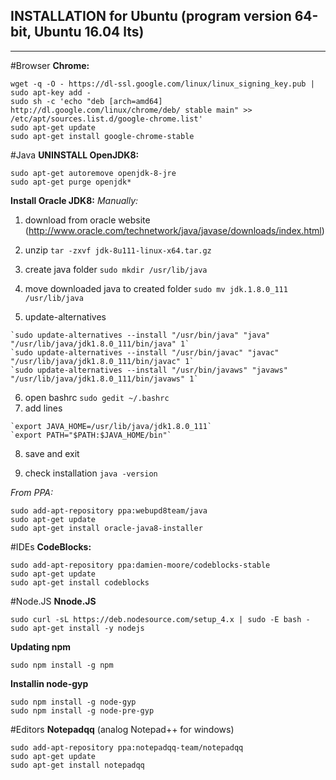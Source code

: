 **INSTALLATION for Ubuntu (program version 64-bit, Ubuntu 16.04 lts)**
----
----

#Browser
**Chrome:**

    wget -q -O - https://dl-ssl.google.com/linux/linux_signing_key.pub | sudo apt-key add - 
    sudo sh -c 'echo "deb [arch=amd64] http://dl.google.com/linux/chrome/deb/ stable main" >> /etc/apt/sources.list.d/google-chrome.list'
    sudo apt-get update 
    sudo apt-get install google-chrome-stable

#Java
**UNINSTALL OpenJDK8:**

    sudo apt-get autoremove openjdk-8-jre
    sudo apt-get purge openjdk*

**Install Oracle JDK8:**
 *Manually:*
  
  1. download from oracle website (http://www.oracle.com/technetwork/java/javase/downloads/index.html)
  
  2. unzip `tar -zxvf jdk-8u111-linux-x64.tar.gz`
  
  3. create java folder `sudo mkdir /usr/lib/java`
  
  4. move downloaded java to created folder `sudo mv jdk.1.8.0_111 /usr/lib/java`
  
  5. update-alternatives

    `sudo update-alternatives --install "/usr/bin/java" "java" "/usr/lib/java/jdk1.8.0_111/bin/java" 1`
    `sudo update-alternatives --install "/usr/bin/javac" "javac" "/usr/lib/java/jdk1.8.0_111/bin/javac" 1`
    `sudo update-alternatives --install "/usr/bin/javaws" "javaws" "/usr/lib/java/jdk1.8.0_111/bin/javaws" 1`

  
  6. open bashrc  `sudo gedit ~/.bashrc`
  7.  add lines

    `export JAVA_HOME=/usr/lib/java/jdk1.8.0_111`
    `export PATH="$PATH:$JAVA_HOME/bin"`

  8. save and exit
  
  9. check installation `java -version`


*From PPA:*  

    sudo add-apt-repository ppa:webupd8team/java
    sudo apt-get update
    sudo apt-get install oracle-java8-installer


#IDEs
**CodeBlocks:**

    sudo add-apt-repository ppa:damien-moore/codeblocks-stable
    sudo apt-get update
    sudo apt-get install codeblocks


#Node.JS
**Nnode.JS**

    sudo curl -sL https://deb.nodesource.com/setup_4.x | sudo -E bash -
    sudo apt-get install -y nodejs

 **Updating npm** 

    sudo npm install -g npm

 **Installin node-gyp**

    sudo npm install -g node-gyp
    sudo npm install -g node-pre-gyp


#Editors
**Notepadqq** (analog Notepad++ for windows)

    sudo add-apt-repository ppa:notepadqq-team/notepadqq
    sudo apt-get update
    sudo apt-get install notepadqq





